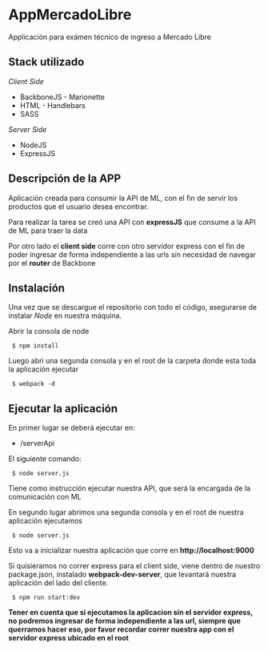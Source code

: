 # AppMercadoLibre

Applicación para exámen técnico de ingreso a Mercado Libre

## Stack utilizado

*Client Side* 

- BackboneJS - Marionette
- HTML - Handlebars
- SASS

*Server Side*

- NodeJS
- ExpressJS

 ## Descripción de la APP

 Aplicación creada para consumir la API de ML, con el fin de servir los productos que el usuario desea encontrar.

 Para realizar la tarea se creó una API con **expressJS** que consume a la API de ML para traer la data

 Por otro lado el **client side** corre con otro servidor express con el fin de poder ingresar de forma independiente a las urls sin necesidad de navegar por el **router** de Backbone

 ## Instalación

Una vez que se descargue el repositorio con todo el código, asegurarse de instalar *Node* en nuestra máquina.

Abrir la consola de node

```
 $ npm install
```

Luego abri una segunda consola y en el root de la carpeta donde esta toda la aplicación ejecutar

```
 $ webpack -d
```

 ## Ejecutar la aplicación

 En primer lugar se deberá ejecutar en:

 - /serverApi

 El siguiente comando: 

```
 $ node server.js
```
Tiene como instrucción ejecutar nuestra API, que será la encargada de la comunicación con ML

En segundo lugar abrimos una segunda consola y en el root de nuestra aplicación ejecutamos

```
 $ node server.js
```
Esto va a inicializar nuestra aplicación que corre en **http://localhost:9000**

Si quisieramos no correr express para el client side, viene dentro de nuestro package.json, instalado **webpack-dev-server**, que levantará nuestra aplicación del lado del cliente.

```
 $ npm run start:dev
```

**Tener en cuenta que si ejecutamos la aplicacion sin el servidor express, no podremos ingresar de forma independiente a las url, siempre que querramos hacer eso, por favor recordar correr nuestra app con el servidor express ubicado en el root** 
